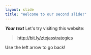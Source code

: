 ```yaml
---
layout: slide
title: "Welcome to our second slide!"
---
```

__*Your text*__
Let's try visiting this website:
>http://bit.ly/ztejasstrategies

Use the left arrow to go back!
